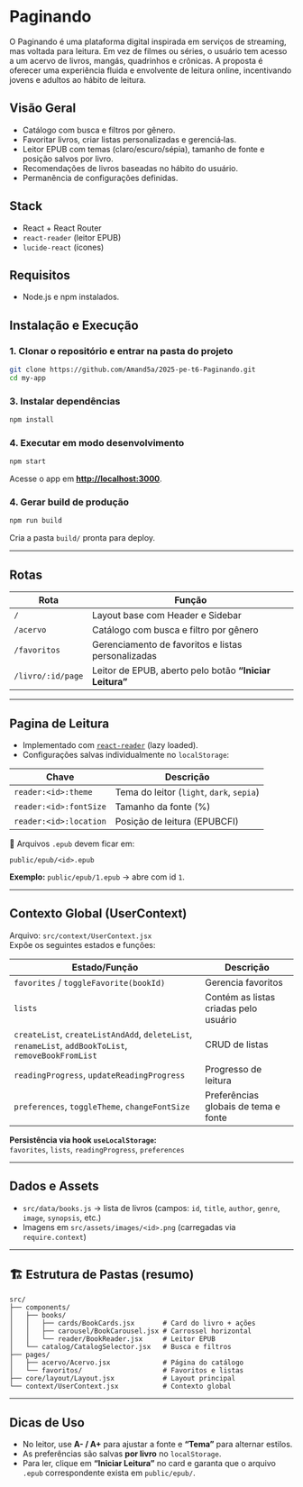 # Paginando

O Paginando é uma plataforma digital inspirada em serviços de streaming, mas voltada para leitura. Em vez de filmes ou séries, o usuário tem acesso a um acervo de livros, mangás, quadrinhos e crônicas.
A proposta é oferecer uma experiência fluida e envolvente de leitura online, incentivando jovens e adultos ao hábito de leitura.

## Visão Geral

- Catálogo com busca e filtros por gênero.
- Favoritar livros, criar listas personalizadas e gerenciá‑las.
- Leitor EPUB com temas (claro/escuro/sépia), tamanho de fonte e posição salvos por livro.
- Recomendações de livros baseadas no hábito do usuário.
- Permanência de configurações definidas.

## Stack

- React + React Router
- `react-reader` (leitor EPUB)
- `lucide-react` (ícones)

## Requisitos

- Node.js e npm instalados.

## Instalação e Execução

### **1. Clonar o repositório e entrar na pasta do projeto**
```bash
git clone https://github.com/Amand5a/2025-pe-t6-Paginando.git
cd my-app
```

### **3. Instalar dependências**
```bash
npm install
```

### **4. Executar em modo desenvolvimento**
```bash
npm start
```
Acesse o app em **[http://localhost:3000](http://localhost:3000)**.

### **4. Gerar build de produção**
```bash
npm run build
```
Cria a pasta `build/` pronta para deploy.

---

## Rotas

| Rota | Função |
|------|---------|
| `/` | Layout base com Header e Sidebar |
| `/acervo` | Catálogo com busca e filtro por gênero |
| `/favoritos` | Gerenciamento de favoritos e listas personalizadas |
| `/livro/:id/page` | Leitor de EPUB, aberto pelo botão **“Iniciar Leitura”** |

---

## Pagina de Leitura

- Implementado com [`react-reader`](https://github.com/gerhardsletten/react-reader) (lazy loaded).  
- Configurações salvas individualmente no `localStorage`:

| Chave | Descrição |
|-------|------------|
| `reader:<id>:theme` | Tema do leitor (`light`, `dark`, `sepia`) |
| `reader:<id>:fontSize` | Tamanho da fonte (%) |
| `reader:<id>:location` | Posição de leitura (EPUBCFI) |

📁 Arquivos `.epub` devem ficar em:
```
public/epub/<id>.epub
```
**Exemplo:** `public/epub/1.epub` → abre com id `1`.

---

##  Contexto Global (UserContext)

Arquivo: `src/context/UserContext.jsx`  
Expõe os seguintes estados e funções:

| Estado/Função | Descrição |
|----------------|------------|
| `favorites` / `toggleFavorite(bookId)` | Gerencia favoritos |
| `lists` | Contém as listas criadas pelo usuário |
| `createList`, `createListAndAdd`, `deleteList`, `renameList`, `addBookToList`, `removeBookFromList` | CRUD de listas |
| `readingProgress`, `updateReadingProgress` | Progresso de leitura |
| `preferences`, `toggleTheme`, `changeFontSize` | Preferências globais de tema e fonte |

**Persistência via hook `useLocalStorage`:**  
`favorites`, `lists`, `readingProgress`, `preferences`

---

##  Dados e Assets

- `src/data/books.js` → lista de livros (campos: `id`, `title`, `author`, `genre`, `image`, `synopsis`, etc.)  
- Imagens em `src/assets/images/<id>.png` (carregadas via `require.context`)

---

## 🏗️ Estrutura de Pastas (resumo)

```
src/
├── components/
│   ├── books/
│   │   ├── cards/BookCards.jsx       # Card do livro + ações
│   │   ├── carousel/BookCarousel.jsx # Carrossel horizontal
│   │   └── reader/BookReader.jsx     # Leitor EPUB
│   └── catalog/CatalogSelector.jsx   # Busca e filtros
├── pages/
│   ├── acervo/Acervo.jsx             # Página do catálogo
│   └── favoritos/                    # Favoritos e listas
├── core/layout/Layout.jsx            # Layout principal
└── context/UserContext.jsx           # Contexto global
```

---

##  Dicas de Uso

- No leitor, use **A- / A+** para ajustar a fonte e **“Tema”** para alternar estilos.  
- As preferências são salvas **por livro** no `localStorage`.  
- Para ler, clique em **“Iniciar Leitura”** no card e garanta que o arquivo `.epub` correspondente exista em `public/epub/`.
